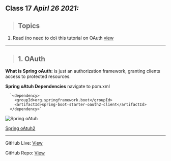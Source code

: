 
## Class 17  *Apirl 26 2021:*

> ## Topics

   1. Read (no need to do) this tutorial on OAuth [view](https://spring.io/guides/tutorials/spring-boot-oauth2/)
   
---

> ## 1. OAuth

**What is Spring oAuth:** is just an authorization framework, granting clients access to protected resources.

**Spring oAtuh Dependencies** navigate to pom.xml

      `<dependency>
        <groupId>org.springframework.boot</groupId>
        <artifactId>spring-boot-starter-oauth2-client</artifactId>
      </dependency>`


![Spring oAtuh](https://dzone.com/storage/temp/8259301-1.png)

[Spring oAtuh2 ](https://www.youtube.com/watch?v=Dbxzw0cpxBU)

---

GitHub Live: [View](https://anassawalha95.github.io/reading-notes/Code%20401/Class%2017)

GitHub Repo: [View](https://github.com/anassawalha95/reading-notes/tree/main/Code%20401)
